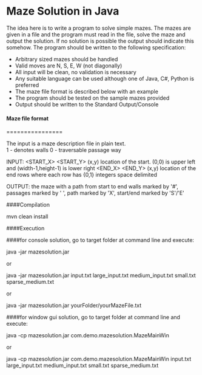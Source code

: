 # Maze Solution in Java

The idea here is to write a program to solve simple mazes. The mazes are given in 
a file and the program must read in the file, solve the maze and output the solution.
If no solution is possible the output should indicate this somehow. The program 
should be written to the following specification:
  
  - Arbitrary sized mazes should be handled
  - Valid moves are N, S, E, W (not diagonally)
  - All input will be clean, no validation is necessary
  - Any suitable language can be used although one of Java, C#, Python is preferred
  - The maze file format is described below with an example
  - The program should be tested on the sample mazes provided
  - Output should be written to the Standard Output/Console

#### Maze file format
================

The input is a maze description file in plain text.  
 1 - denotes walls
 0 - traversable passage way

INPUT:
<WIDTH> <HEIGHT><CR>
<START_X> <START_Y><CR>		(x,y) location of the start. (0,0) is upper left and (width-1,height-1) is lower right
<END_X> <END_Y><CR>		(x,y) location of the end
<HEIGHT> rows where each row has <WIDTH> {0,1} integers space delimited

OUTPUT:
 the maze with a path from start to end
 walls marked by '#', passages marked by ' ', path marked by 'X', start/end marked by 'S'/'E'

####Compilation

mvn clean install

####Execution

####for console solution, go to target folder at command line and execute:

java -jar mazesolution.jar

or

java -jar mazesolution.jar input.txt large_input.txt medium_input.txt small.txt sparse_medium.txt

or

java -jar mazesolution.jar yourFolder/yourMazeFile.txt


####for window gui solution, go to target folder at command line and execute:

java -cp mazesolution.jar com.demo.mazesolution.MazeMainWin

or 

java -cp mazesolution.jar com.demo.mazesolution.MazeMainWin  input.txt large_input.txt medium_input.txt small.txt sparse_medium.txt
